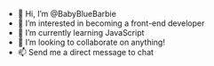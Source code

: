 - 👋 Hi, I’m @BabyBlueBarbie
- 👀 I’m interested in becoming a front-end developer
- 🌱 I’m currently learning JavaScript
- 💞️ I’m looking to collaborate on anything!
- 📫 Send me a direct message to chat

<!---
BabyBlueBarbie/BabyBlueBarbie is a ✨ special ✨ repository because its `README.md` (this file) appears on your GitHub profile.
You can click the Preview link to take a look at your changes.
--->
